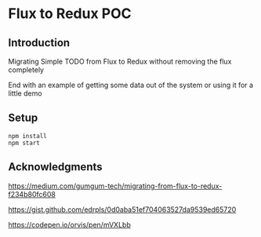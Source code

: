 # Flux to Redux POC

## Introduction

Migrating Simple TODO from Flux to Redux without removing
the flux completely

End with an example of getting some data out of the system or using it for a little demo

## Setup

```
npm install
npm start
```

## Acknowledgments

https://medium.com/gumgum-tech/migrating-from-flux-to-redux-f234b80fc608

https://gist.github.com/edrpls/0d0aba51ef704063527da9539ed65720

https://codepen.io/orvis/pen/mVXLbb
